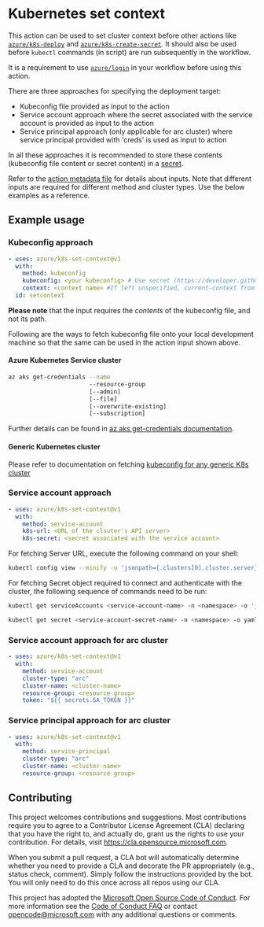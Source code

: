 # Kubernetes set context

This action can be used to set cluster context before other actions like [`azure/k8s-deploy`](https://github.com/Azure/k8s-deploy/tree/master) and [`azure/k8s-create-secret`](https://github.com/Azure/k8s-create-secret/tree/master). It should also be used before `kubectl` commands (in script) are run subsequently in the workflow.

It is a requirement to use [`azure/login`](https://github.com/Azure/login/tree/master) in your workflow before using this action.

There are three approaches for specifying the deployment target:

- Kubeconfig file provided as input to the action
- Service account approach where the secret associated with the service account is provided as input to the action
- Service principal approach (only applicable for arc cluster) where service principal provided with 'creds' is used as input to action

In all these approaches it is recommended to store these contents (kubeconfig file content or secret content) in a [secret](https://developer.github.com/actions/managing-workflows/storing-secrets/).

Refer to the [action metadata file](./action.yml) for details about inputs. Note that different inputs are required for different method and cluster types. Use the below examples as a reference.

## Example usage

### Kubeconfig approach

```yaml
- uses: azure/k8s-set-context@v1
  with:
    method: kubeconfig
    kubeconfig: <your kubeconfig> # Use secret (https://developer.github.com/actions/managing-workflows/storing-secrets/)
    context: <context name> #If left unspecified, current-context from kubeconfig is used as default
  id: setcontext
```

**Please note** that the input requires the _contents_ of the kubeconfig file, and not its path.

Following are the ways to fetch kubeconfig file onto your local development machine so that the same can be used in the action input shown above.

#### Azure Kubernetes Service cluster

```bash
az aks get-credentials --name
                       --resource-group
                       [--admin]
                       [--file]
                       [--overwrite-existing]
                       [--subscription]
```

Further details can be found in [az aks get-credentials documentation](https://docs.microsoft.com/en-us/cli/azure/aks?view=azure-cli-latest#az-aks-get-credentials).

#### Generic Kubernetes cluster

Please refer to documentation on fetching [kubeconfig for any generic K8s cluster](https://kubernetes.io/docs/concepts/configuration/organize-cluster-access-kubeconfig/)

### Service account approach

```yaml
- uses: azure/k8s-set-context@v1
  with:
    method: service-account
    k8s-url: <URL of the clsuter's API server>
    k8s-secret: <secret associated with the service account>
```

For fetching Server URL, execute the following command on your shell:

```bash
kubectl config view --minify -o 'jsonpath={.clusters[0].cluster.server}'
```

For fetching Secret object required to connect and authenticate with the cluster, the following sequence of commands need to be run:

```bash
kubectl get serviceAccounts <service-account-name> -n <namespace> -o 'jsonpath={.secrets[*].name}'
```

```bash
kubectl get secret <service-account-secret-name> -n <namespace> -o yaml
```

### Service account approach for arc cluster

```yaml
- uses: azure/k8s-set-context@v1
  with:
    method: service-account
    cluster-type: "arc"
    cluster-name: <cluster-name>
    resource-group: <resource-group>
    token: "${{ secrets.SA_TOKEN }}"
```

### Service principal approach for arc cluster

```yaml
- uses: azure/k8s-set-context@v1
  with:
    method: service-principal
    cluster-type: "arc"
    cluster-name: <cluster-name>
    resource-group: <resource-group>
```

## Contributing

This project welcomes contributions and suggestions. Most contributions require you to agree to a
Contributor License Agreement (CLA) declaring that you have the right to, and actually do, grant us
the rights to use your contribution. For details, visit https://cla.opensource.microsoft.com.

When you submit a pull request, a CLA bot will automatically determine whether you need to provide
a CLA and decorate the PR appropriately (e.g., status check, comment). Simply follow the instructions
provided by the bot. You will only need to do this once across all repos using our CLA.

This project has adopted the [Microsoft Open Source Code of Conduct](https://opensource.microsoft.com/codeofconduct/).
For more information see the [Code of Conduct FAQ](https://opensource.microsoft.com/codeofconduct/faq/) or
contact [opencode@microsoft.com](mailto:opencode@microsoft.com) with any additional questions or comments.
